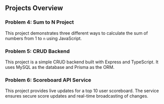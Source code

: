 ## Projects Overview

### Problem 4: Sum to N Project
This project demonstrates three different ways to calculate the sum of numbers from 1 to `n` using JavaScript.

### Problem 5: CRUD Backend
This project is a simple CRUD backend built with Express and TypeScript. It uses MySQL as the database and Prisma as the ORM.

### Problem 6: Scoreboard API Service
This project provides live updates for a top 10 user scoreboard. The service ensures secure score updates and real-time broadcasting of changes.

